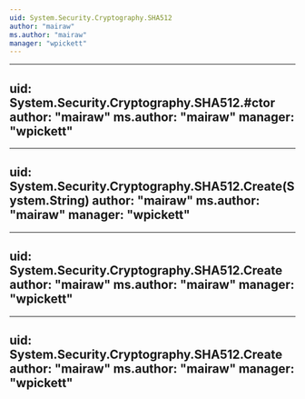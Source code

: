 ```yaml
---
uid: System.Security.Cryptography.SHA512
author: "mairaw"
ms.author: "mairaw"
manager: "wpickett"
---
```


---
uid: System.Security.Cryptography.SHA512.#ctor
author: "mairaw"
ms.author: "mairaw"
manager: "wpickett"
---

---
uid: System.Security.Cryptography.SHA512.Create(System.String)
author: "mairaw"
ms.author: "mairaw"
manager: "wpickett"
---

---
uid: System.Security.Cryptography.SHA512.Create
author: "mairaw"
ms.author: "mairaw"
manager: "wpickett"
---

---
uid: System.Security.Cryptography.SHA512.Create
author: "mairaw"
ms.author: "mairaw"
manager: "wpickett"
---
